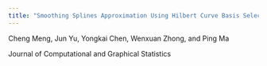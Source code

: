 ```yaml
---
title: "Smoothing Splines Approximation Using Hilbert Curve Basis Selection"
---
```

Cheng Meng, Jun Yu, Yongkai Chen, Wenxuan Zhong, and Ping Ma

Journal of Computational and Graphical Statistics
